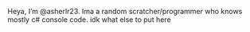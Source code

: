 Heya, I’m @asherlr23.
Ima a random scratcher/programmer who knows mostly c# console code.
idk what else to put here


<!---
asherlr23/asherlr23 is a ✨ special ✨ repository because its `README.md` (this file) appears on your GitHub profile.
You can click the Preview link to take a look at your changes.
--->
